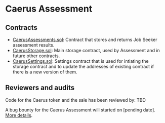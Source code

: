 # Caerus Assessment

## Contracts

- [CaerusAssessments.sol](/contracts/CaerusAssessments.sol): Contract that stores and returns Job Seeker assessment results.
- [CaerusStorage.sol](/contracts/CaerusStorage.sol): Main storage contract, used by Assessment and in future other contracts.  
- [CaerusSettings.sol](/contracts/CaerusSettings.sol): Settings contract that is used for intiating the storage contract and to update the addresses of existing contract if there is a new version of them.  

## Reviewers and audits

Code for the Caerus token and the sale has been reviewed by:
TBD

A bug bounty for the Caerus Assessment will started on [pending date]. [More details](https://www.caerusconnections.io/).